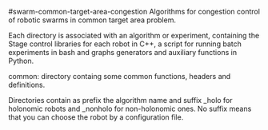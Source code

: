 #swarm-common-target-area-congestion
Algorithms for congestion control of robotic swarms in common target area problem. 

Each directory is associated with an algorithm or experiment, containing the Stage control libraries for each robot in C++, a script for running batch experiments in bash and graphs generators and auxiliary functions in Python.

common: directory containg some common functions, headers and definitions.

Directories contain as prefix the algorithm name and suffix _holo for holonomic robots and _nonholo for non-holonomic ones. No suffix means that you can choose the robot by a configuration file.
